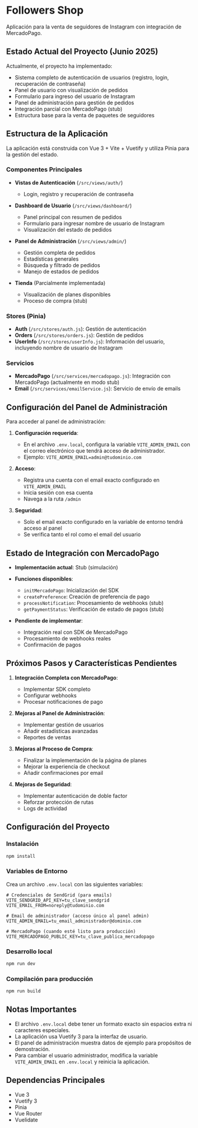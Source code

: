 # Followers Shop

Aplicación para la venta de seguidores de Instagram con integración de MercadoPago.

## Estado Actual del Proyecto (Junio 2025)

Actualmente, el proyecto ha implementado:

- Sistema completo de autenticación de usuarios (registro, login, recuperación de contraseña)
- Panel de usuario con visualización de pedidos
- Formulario para ingreso del usuario de Instagram
- Panel de administración para gestión de pedidos
- Integración parcial con MercadoPago (stub)
- Estructura base para la venta de paquetes de seguidores

## Estructura de la Aplicación

La aplicación está construida con Vue 3 + Vite + Vuetify y utiliza Pinia para la gestión del estado.

### Componentes Principales

- **Vistas de Autenticación** (`/src/views/auth/`)
  - Login, registro y recuperación de contraseña

- **Dashboard de Usuario** (`/src/views/dashboard/`)
  - Panel principal con resumen de pedidos
  - Formulario para ingresar nombre de usuario de Instagram
  - Visualización del estado de pedidos

- **Panel de Administración** (`/src/views/admin/`)
  - Gestión completa de pedidos
  - Estadísticas generales
  - Búsqueda y filtrado de pedidos
  - Manejo de estados de pedidos

- **Tienda** (Parcialmente implementada)
  - Visualización de planes disponibles
  - Proceso de compra (stub)

### Stores (Pinia)

- **Auth** (`/src/stores/auth.js`): Gestión de autenticación
- **Orders** (`/src/stores/orders.js`): Gestión de pedidos
- **UserInfo** (`/src/stores/userInfo.js`): Información del usuario, incluyendo nombre de usuario de Instagram

### Servicios

- **MercadoPago** (`/src/services/mercadopago.js`): Integración con MercadoPago (actualmente en modo stub)
- **Email** (`/src/services/emailService.js`): Servicio de envío de emails

## Configuración del Panel de Administración

Para acceder al panel de administración:

1. **Configuración requerida**:
   - En el archivo `.env.local`, configura la variable `VITE_ADMIN_EMAIL` con el correo electrónico que tendrá acceso de administrador.
   - Ejemplo: `VITE_ADMIN_EMAIL=admin@tudominio.com`

2. **Acceso**:
   - Registra una cuenta con el email exacto configurado en `VITE_ADMIN_EMAIL`
   - Inicia sesión con esa cuenta
   - Navega a la ruta `/admin`

3. **Seguridad**:
   - Solo el email exacto configurado en la variable de entorno tendrá acceso al panel
   - Se verifica tanto el rol como el email del usuario

## Estado de Integración con MercadoPago

- **Implementación actual**: Stub (simulación)
- **Funciones disponibles**: 
  - `initMercadoPago`: Inicialización del SDK
  - `createPreference`: Creación de preferencia de pago
  - `processNotification`: Procesamiento de webhooks (stub)
  - `getPaymentStatus`: Verificación de estado de pagos (stub)

- **Pendiente de implementar**:
  - Integración real con SDK de MercadoPago
  - Procesamiento de webhooks reales
  - Confirmación de pagos

## Próximos Pasos y Características Pendientes

1. **Integración Completa con MercadoPago**:
   - Implementar SDK completo
   - Configurar webhooks
   - Procesar notificaciones de pago

2. **Mejoras al Panel de Administración**:
   - Implementar gestión de usuarios
   - Añadir estadísticas avanzadas
   - Reportes de ventas

3. **Mejoras al Proceso de Compra**:
   - Finalizar la implementación de la página de planes
   - Mejorar la experiencia de checkout
   - Añadir confirmaciones por email

4. **Mejoras de Seguridad**:
   - Implementar autenticación de doble factor
   - Reforzar protección de rutas
   - Logs de actividad

## Configuración del Proyecto

### Instalación

```bash
npm install
```

### Variables de Entorno

Crea un archivo `.env.local` con las siguientes variables:

```
# Credenciales de SendGrid (para emails)
VITE_SENDGRID_API_KEY=tu_clave_sendgrid
VITE_EMAIL_FROM=noreply@tudominio.com

# Email de administrador (acceso único al panel admin)
VITE_ADMIN_EMAIL=tu_email_administrador@dominio.com

# MercadoPago (cuando esté listo para producción)
VITE_MERCADOPAGO_PUBLIC_KEY=tu_clave_publica_mercadopago
```

### Desarrollo local

```bash
npm run dev
```

### Compilación para producción

```bash
npm run build
```

## Notas Importantes

- El archivo `.env.local` debe tener un formato exacto sin espacios extra ni caracteres especiales.
- La aplicación usa Vuetify 3 para la interfaz de usuario.
- El panel de administración muestra datos de ejemplo para propósitos de demostración.
- Para cambiar el usuario administrador, modifica la variable `VITE_ADMIN_EMAIL` en `.env.local` y reinicia la aplicación.

## Dependencias Principales

- Vue 3
- Vuetify 3
- Pinia
- Vue Router
- Vuelidate

